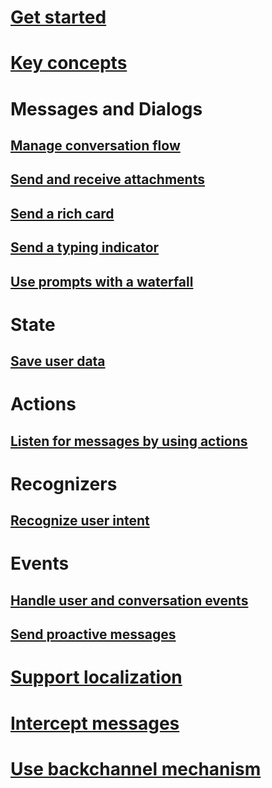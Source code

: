 # [Get started](~/nodejs/index.md)
# [Key concepts](~/nodejs/concepts.md)
# Messages and Dialogs
## [Manage conversation flow](~/nodejs/use-default-message-handler.md) 
## [Send and receive attachments](~/nodejs/send-receive-attachments.md) 
## [Send a rich card](~/nodejs/send-card-buttons.md)
## [Send a typing indicator](~/nodejs/send-typing-indicator.md)
## [Use prompts with a waterfall](~/nodejs/prompts.md)
# State
## [Save user data](~/nodejs/save-user-data.md)
# Actions
## [Listen for messages by using actions](~/nodejs/global-handlers.md)
# Recognizers
## [Recognize user intent](~/nodejs/recognize-intent.md)
# Events
## [Handle user and conversation events](~/nodejs/handle-conversation-events.md)
## [Send proactive messages](~/nodejs/proactive-messages.md)
# [Support localization](~/nodejs/localization.md)
# [Intercept messages](~/nodejs/middleware.md)
# [Use backchannel mechanism](~/nodejs/backchannel.md)